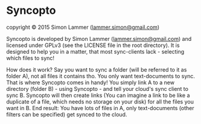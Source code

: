 # Syncopto

copyright © 2015 Simon Lammer (lammer.simon@gmail.com)

Syncopto is developed by Simon Lammer (lammer.simon@gmail.com) and licensed under GPLv3 (see the LICENSE file in the root directory).
It is designed to help you in a matter, that most sync-clients lack - selecting which files to sync!

How does it work?
Say you want to sync a folder (will be referred to it as folder A), not all files it contains tho. You only want text-documents to sync. That is where Syncopto comes in handy! You simply link A to a new directory (folder B) - using Syncopto - and tell your cloud's sync client to sync B. Syncopto will then create links (You can imagine a link to be like a duplicate of a file, which needs no storage on your disk) for all the files you want in B.
End result: You have lots of files in A, only text-documents (other filters can be specified) get synced to the cloud.